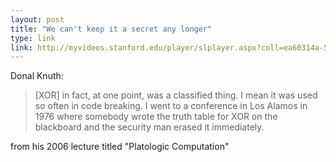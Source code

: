 ```yaml
---
layout: post
title: "We can't keep it a secret any longer"
type: link
link: http://myvideos.stanford.edu/player/slplayer.aspx?coll=ea60314a-53b3-4be2-8552-dcf190ca0c0b&co=7e73f746-a038-43da-9998-451fc1901b83&o=true
---
```


Donal Knuth:

> [XOR] in fact, at one point, was a classified thing. I mean it was used so often in code breaking. I went to a conference in Los Alamos in 1976 where somebody wrote the truth table for XOR on the blackboard and the security man erased it immediately.

from his 2006 lecture titled "Platologic Computation"
